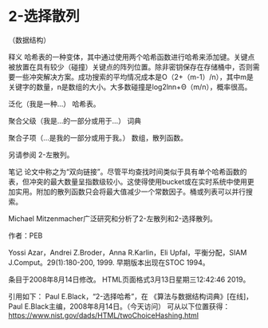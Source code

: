 # 2-选择散列


（数据结构）



释义
哈希表的一种变体，其中通过使用两个哈希函数进行哈希来添加键。关键点被放置在具有较少（碰撞）关键点的阵列位置。除非密钥保存在存储桶中，否则需要一些冲突解决方案。成功搜索的平均情况成本是O（2+（m-1）/n），其中m是关键字的数量，n是数组的大小。大多数碰撞是log2lnn+Θ（m/n），概率很高。



泛化（我是一种…）
哈希表。



聚合父级（我是…的一部分或用于…）
词典



聚合子项（…是我的一部分或用于我。）
数组，散列函数。



另请参阅
2-左散列。



笔记
论文中称之为“双向链接”。尽管平均查找时间类似于具有单个哈希函数的表，但冲突的最大数量呈指数级较小。这使得使用bucket或在实时系统中使用更加实用。附加的散列函数只会将最大值减少一个常数因子。桶或列表可以并行搜索。

Michael Mitzenmacher广泛研究和分析了2-左散列和2-选择散列。


作者：PEB


Yossi Azar，Andrei Z.Broder，Anna R.Karlin，Eli Upfal，平衡分配，SIAM J.Comput。29(1):180-200, 1999. 早期版本出现在STOC 1994。








条目于2008年8月14日修改。
HTML页面格式3月13日星期三12:42:46 2019。



引用如下：
Paul E.Black，“2-选择哈希”，在
《算法与数据结构词典》[在线]，Paul E.Black主编，2008年8月14日。（今天访问）
可从以下位置获得：https://www.nist.gov/dads/HTML/twoChoiceHashing.html